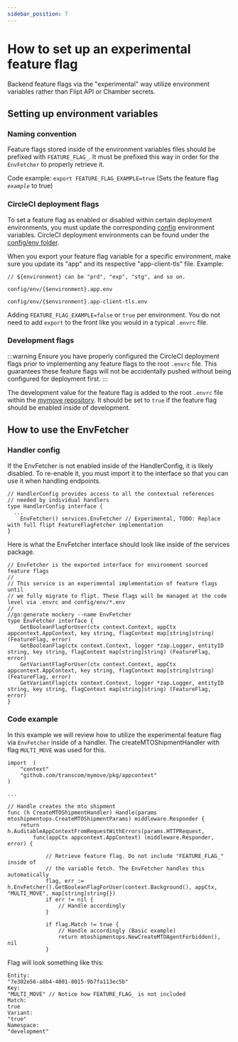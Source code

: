 ```yaml
---
sidebar_position: 7
---
```


# How to set up an experimental feature flag

Backend feature flags via the "experimental" way utilize environment variables rather than Flipt API or Chamber secrets.

## Setting up environment variables

### Naming convention

Feature flags stored inside of the environment variables files should be prefixed with `FEATURE_FLAG_`. It must be prefixed this way in order for the `EnvFetcher` to properly retrieve it.

Code example:
`export FEATURE_FLAG_EXAMPLE=true` (Sets the feature flag *`example`* to true)

### CircleCI deployment flags

To set a feature flag as enabled or disabled within certain deployment environments, you must update the corresponding [config](https://github.com/transcom/mymove/tree/main/config) environment variables. CircleCI deployment environments can be found under the [config/env folder](https://github.com/transcom/mymove/tree/main/config/env).

When you export your feature flag variable for a specific environment, make sure you update its "app" and its respective "app-client-tls" file. Example:

```
// ${environment} can be "prd", "exp", "stg", and so on.

config/env/{$environment}.app.env

config/env/{$environment}.app-client-tls.env
```

Adding `FEATURE_FLAG_EXAMPLE=false` or `true` per environment. You do not need to add `export` to the front like you would in a typical `.envrc` file.

### Development flags

:::warning
Ensure you have properly configured the CircleCI deployment flags prior to implementing any feature flags to the root `.envrc` file. This guarantees these feature flags will not be accidentally pushed without being configured for deployment first.
:::

The development value for the feature flag is added to the root `.envrc` file within the [mymove repository](https://github.com/transcom/mymove). It should be set to `true` if the feature flag should be enabled inside of development.

## How to use the EnvFetcher


### Handler config

If the EnvFetcher is not enabled inside of the HandlerConfig, it is likely disabled. To re-enable it, you must import it to the interface so that you can use it when handling endpoints.
```
// HandlerConfig provides access to all the contextual references
// needed by individual handlers
type HandlerConfig interface {
  ...
	EnvFetcher() services.EnvFetcher // Experimental, TODO: Replace with full flipt FeatureFlagFetcher implementation
}
```

Here is what the EnvFetcher interface should look like inside of the services package.

```
// EnvFetcher is the exported interface for environment sourced feature flags
//
// This service is an experimental implementation of feature flags until
// we fully migrate to flipt. These flags will be managed at the code level via .envrc and config/env/*.env
//
//go:generate mockery --name EnvFetcher
type EnvFetcher interface {
	GetBooleanFlagForUser(ctx context.Context, appCtx appcontext.AppContext, key string, flagContext map[string]string) (FeatureFlag, error)
	GetBooleanFlag(ctx context.Context, logger *zap.Logger, entityID string, key string, flagContext map[string]string) (FeatureFlag, error)
	GetVariantFlagForUser(ctx context.Context, appCtx appcontext.AppContext, key string, flagContext map[string]string) (FeatureFlag, error)
	GetVariantFlag(ctx context.Context, logger *zap.Logger, entityID string, key string, flagContext map[string]string) (FeatureFlag, error)
}

```


### Code example

In this example we will review how to utilize the experimental feature flag via `EnvFetcher` inside of a handler. The createMTOShipmentHandler with flag `MULTI_MOVE` was used for this.

```
import 	(
    "context"
	"github.com/transcom/mymove/pkg/appcontext"
)

...

// Handle creates the mto shipment
func (h CreateMTOShipmentHandler) Handle(params mtoshipmentops.CreateMTOShipmentParams) middleware.Responder {
	return h.AuditableAppContextFromRequestWithErrors(params.HTTPRequest,
		func(appCtx appcontext.AppContext) (middleware.Responder, error) {

			// Retrieve feature flag. Do not include "FEATURE_FLAG_" inside of
            // the variable fetch. The EnvFetcher handles this automatically
			flag, err := h.EnvFetcher().GetBooleanFlagForUser(context.Background(), appCtx, "MULTI_MOVE", map[string]string{})
			if err != nil {
				// Handle accordingly
			}

			if flag.Match != true {
				// Handle accordingly (Basic example)
				return mtoshipmentops.NewCreateMTOAgentForbidden(), nil
			}
```

Flag will look something like this:
```
Entity:
"7e302e56-a8b4-4801-8015-9b7fa113ec5b"
Key:
"MULTI_MOVE" // Notice how FEATURE_FLAG_ is not included
Match:
true
Variant:
"true"
Namespace:
"development"
```
